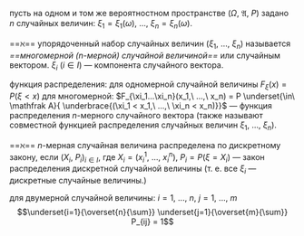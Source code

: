 пусть на одном и том же вероятностном пространстве $(\Omega,\ \mathfrak A,\ P)$ задано $n$ случайных величин: $\xi_1 = \xi_1(\omega),\ ...,\ \xi_n = \xi_n(\omega)$.

==$\aleph$== упорядоченный набор случайных величин $(\xi_1,\ ...,\ \xi_n)$ называется *==многомерной ($n$-мерной) случайной величиной==* или случайным вектором.
$\xi_i\ (i \in I)$ — компонента случайного вектора.

функция распределения:
для одномерной случайной величины $F_\xi(x) = P(\xi < x)$
для многомерной: $F_{\xi_1...\xi_n}(x_1,\ ...,\ x_n) = P \underset{\in\ \mathfrak A}{ \underbrace{(\xi_1 < x_1,\ ...,\ \xi_n < x_n)}}$ — функция распределения $n$-мерного случайного вектора (также называют совместной функцией распределения случайных величин $\xi_1,\ ...,\ \xi_n$).

==$\aleph$== $n$-мерная случайная величина распределена по дискретному закону, если ${(X_i,\ P_i)}_{i \in I}$, где $X_i = (x_i^1,\ ...,\ x_i^n)$, $P_i = P(\xi = X_i)$ — закон распределения дискретной случайной величины (т. е. все $\xi_i$ — дискретные случайные величины.)

для двумерной случайной величины:
$i = 1,\ ...,\ n$, $j = 1,\ ...,\ m$
$$\underset{i=1}{\overset{n}{\sum}} \underset{j=1}{\overset{m}{\sum}} P_{ij} = 1$$